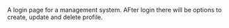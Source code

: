 A login page for a management system. AFter login there will be options to create, update and delete profile.


